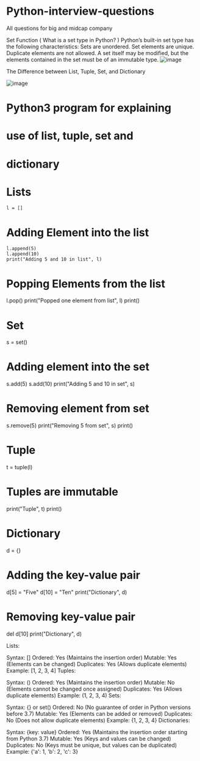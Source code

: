 # Python-interview-questions
All questions for big and midcap company

Set Function
  ( What is a set type in Python? ) 
  Python’s built-in set type has the following characteristics: Sets are unordered. Set elements are unique. Duplicate elements are not allowed. A set itself may be modified, but the elements contained in the set 
  must be of an immutable type.
  ![image](https://github.com/user-attachments/assets/95255803-973a-4d2d-b6c2-93caface9227)


The Difference between List, Tuple, Set, and Dictionary

![image](https://github.com/user-attachments/assets/0e0de444-b7b2-4547-96e0-03ea62328524)

# Python3 program for explaining
# use of list, tuple, set and 
# dictionary

# Lists
	l = []

# Adding Element into the list
	l.append(5)
	l.append(10)
	print("Adding 5 and 10 in list", l)

# Popping Elements from the list
l.pop()
print("Popped one element from list", l)
print()

# Set
s = set()

# Adding element into the set
s.add(5)
s.add(10)
print("Adding 5 and 10 in set", s)

# Removing element from set
s.remove(5)
print("Removing 5 from set", s)
print()

# Tuple
t = tuple(l)

# Tuples are immutable
print("Tuple", t)
print()

# Dictionary
d = {}

# Adding the key-value pair
d[5] = "Five"
d[10] = "Ten"
print("Dictionary", d)

# Removing key-value pair
del d[10]
print("Dictionary", d)

Lists:

Syntax: []
Ordered: Yes (Maintains the insertion order)
Mutable: Yes (Elements can be changed)
Duplicates: Yes (Allows duplicate elements)
Example: [1, 2, 3, 4]
Tuples:

Syntax: ()
Ordered: Yes (Maintains the insertion order)
Mutable: No (Elements cannot be changed once assigned)
Duplicates: Yes (Allows duplicate elements)
Example: (1, 2, 3, 4)
Sets:

Syntax: {} or set()
Ordered: No (No guarantee of order in Python versions before 3.7)
Mutable: Yes (Elements can be added or removed)
Duplicates: No (Does not allow duplicate elements)
Example: {1, 2, 3, 4}
Dictionaries:

Syntax: {key: value}
Ordered: Yes (Maintains the insertion order starting from Python 3.7)
Mutable: Yes (Keys and values can be changed)
Duplicates: No (Keys must be unique, but values can be duplicated)
Example: {'a': 1, 'b': 2, 'c': 3}

